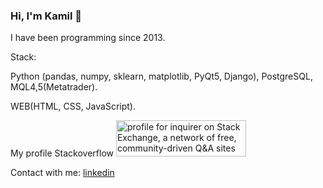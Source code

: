 ### Hi, I'm Kamil 👋

I have been programming since 2013.

Stack:

Python (pandas, numpy, sklearn, matplotlib, PyQt5, Django), PostgreSQL, MQL4,5(Metatrader).

WEB(HTML, CSS, JavaScript).

My profile Stackoverflow
<a href="https://stackexchange.com/users/16585571"><img src="https://stackexchange.com/users/flair/16585571.png" width="208" height="58" alt="profile for inquirer on Stack Exchange, a network of free, community-driven Q&amp;A sites" title="profile for inquirer on Stack Exchange, a network of free, community-driven Q&amp;A sites"></a>

Contact with me: [linkedin](https://www.linkedin.com/in/kamil-gazizullin)

<!--
**quant12345/quant12345** is a ✨ _special_ ✨ repository because its `README.md` (this file) appears on your GitHub profile.

Here are some ideas to get you started:

- 🔭 I’m currently working on ...
- 🌱 I’m currently learning ...
- 👯 I’m looking to collaborate on ...
- 🤔 I’m looking for help with ...
- 💬 Ask me about ...
- 📫 How to reach me: ...
- 😄 Pronouns: ...
- ⚡ Fun fact: ...
-->
